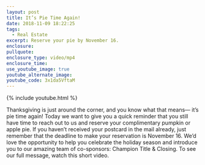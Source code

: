 ```yaml
---
layout: post
title: It’s Pie Time Again!
date: 2018-11-09 18:22:25
tags:
  - Real Estate
excerpt: Reserve your pie by November 16.
enclosure:
pullquote:
enclosure_type: video/mp4
enclosure_time:
use_youtube_image: true
youtube_alternate_image:
youtube_code: 3x1da5VftaM
---
```


{% include youtube.html %}

Thanksgiving is just around the corner, and you know what that means— it’s pie time again! Today we want to give you a quick reminder that you still have time to reach out to us and reserve your complimentary pumpkin or apple pie. If you haven’t received your postcard in the mail already, just remember that the deadline to make your reservation is November 16. We’d love the opportunity to help you celebrate the holiday season and introduce you to our amazing team of co-sponsors: Champion Title & Closing. To see our full message, watch this short video.